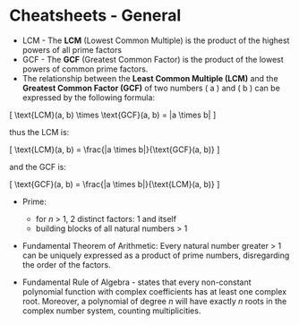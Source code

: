 # Cheatsheets - General


- LCM - The **LCM** (Lowest Common Multiple) is the product of the highest powers of all prime factors
- GCF - The **GCF** (Greatest Common Factor) is the product of the lowest powers of common prime factors.
- The relationship between the **Least Common Multiple (LCM)** and the **Greatest Common Factor (GCF)** of two numbers \( a \) and \( b \) can be expressed by the following formula:

\[
\text{LCM}(a, b) \times \text{GCF}(a, b) = |a \times b|
\]

thus the LCM is:

\[
\text{LCM}(a, b) = \frac{|a \times b|}{\text{GCF}(a, b)}
\]

and the GCF is:

\[
\text{GCF}(a, b) = \frac{|a \times b|}{\text{LCM}(a, b)}
\]

- Prime:
    - for $n$ > 1, 2 distinct factors: 1 and itself
    - building blocks of all natural numbers > 1

- Fundamental Theorem of Arithmetic: Every natural number greater > 1 can be uniquely expressed as a product of prime numbers, disregarding the order of the factors.

- Fundamental Rule of Algebra - states that every non-constant polynomial function with complex coefficients has at least one complex root. Moreover, a polynomial of degree $n$ will have exactly $n$ roots in the complex number system, counting multiplicities.
